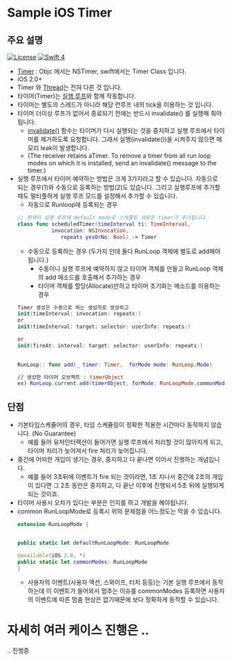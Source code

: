 # Sample iOS Timer
## 주요 설명
[![License](http://img.shields.io/badge/License-MIT-green.svg?style=flat)](https://github.com/clintjang/sample-ios-timer/blob/master/LICENSE) [![Swift 4](https://img.shields.io/badge/swift-4.0-orange.svg?style=flat)](https://swift.org) 
- [Timer](https://developer.apple.com/documentation/foundation/timer?changes=_3) : Objc 에서는 NSTimer, swift에서는 Timer Class 입니다.
- iOS 2.0+
- Timer 와 [Thread](https://developer.apple.com/library/archive/documentation/Cocoa/Conceptual/Multithreading/AboutThreads/AboutThreads.html)는 전혀 다른 것 입니다.
- 타이머(Timer)는 [실행 루프](https://developer.apple.com/documentation/foundation/runloop)와 함께 작동합니다.
- 타이머는 별도의 스레드가 아니라 해당 런루프 내의 tick을 이용하는 것 입니다.
- 타이머 더이상 루프가 없어서 종료되기 전에는 반드시 invalidate() 를 실행해 줘야됩니다.
	- [invalidate()](https://developer.apple.com/documentation/foundation/runloop/1418468-add) 함수는 타이머가 다시 실행되는 것을 중지하고 실행 루프에서 타이머를 제거하도록 요청합니다. 그래서 실행(invalidate())을 시켜주지 않으면 메모리 leak이 발생합니다.
	- (The receiver retains aTimer. To remove a timer from all run loop modes on which it is installed, send an invalidate() message to the timer.)
- 실행 루프에서 타이머 예약하는 방법은 크게 3가지라고 할 수 있습니다. 자동으로 되는 경우(1)와 수동으로 등록하는 방법(2)도 있습니다. 그리고 실행루프에 추가할때도 멀티플하게 실행 루프 모드를 설정해서 추가할 수 있습니다.
	- 자동으로 Runloop에 등록되는 경우
	```swift
    // 현재의 실행 루프에 default mode로 스케쥴된 새로운 timer가 추가됩니다.
    class func scheduledTimer(timeInterval ti: TimeInterval, 
               invocation: NSInvocation, 
                  repeats yesOrNo: Bool) -> Timer
    ```
	- 수동으로 등록하는 경우 (두가지 인데 둘다 RunLoop 객체에 별도로 add해야됩니다.)
		- 수동이니 실행 루프에 예약하지 않고 타이머 객체를 만들고  RunLoop 객체의 add 매소드를 호출해서 추가하는 경우
		- 타이머 객체를 할당(Allocate)만하고 타이머 초기화는 메소드를 이용하는 경우
	```swift
    Timer 생성은 수동으로 하는 생성자로 생성하고 
    init(timeInterval: invocation: repeats:) 
    or 	
    init(timeInterval: target: selector: userInfo: repeats:)
    
    or
    init(fireAt: interval: target: selector: userInfo: repeats:)
     
   
    RunLoop:: func add(_ timer: Timer,  forMode mode: RunLoop.Mode)
    
    // 생성한 타이머 오브젝트 : timerObject
    ex) RunLoop.current.add(timerObject, forMode: RunLoopMode.commonModes)
    ```
    
## 단점

- 기본타임스케쥴어의 경우, 타임 스케쥴링이 정확한 적용한 시간마다 동작하지 않습니다. (No Guarantee)
	- 예를 들어 유저인터랙션이 들어가면 실행 루프에서 처리할 것이 많아지게 되고, 타이머 처리가 늦어져서 fire 처리가 늦어집니다.
- 중간에 어떠한 개입이 생기는 경우, 중지하고 다 끝나면 이어서 진행하는 개념입니다.
	- 예를 들어 3초뒤에 이벤트가 fire 되는 것이라면, 1초 지나서 중간에 2초의 개입이 있다면 그 2초 동안은 중지하고, 다 끝난 이후에 진행되서 5초 뒤에 실행되게 되는 것이죠.
- 타이머 사용시 오차가 있다는 부분은 인지를 하고 개발을 해야됩니다.
- common RunLoopMode로 등록시 위의 문제점을 어느정도는 막을 수 있습니다. 
  ```swift
  extension RunLoopMode {


  public static let defaultRunLoopMode: RunLoopMode

  @available(iOS 2.0, *)
  public static let commonModes: RunLoopMode
  }
  ```
  - 사용자의 이벤트(사용자 액션, 스와이프, 터치 등등)는 기본 실행 루프에서 동작하는데 이 이벤트가 들어와서 멈추는 이슈를 commonModes 등록하면 사용자의 이벤트에 따른 멈춤 현상은 없기때문에 보다 정확하게 동작할 수 있습니다.

# 자세히 여러 케이스 진행은 ..
.. 진행중
